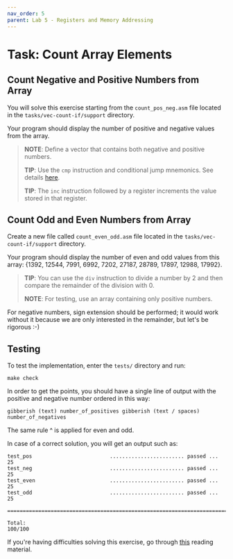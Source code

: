 ```yaml
---
nav_order: 5
parent: Lab 5 - Registers and Memory Addressing
---
```


# Task: Count Array Elements

## Count Negative and Positive Numbers from Array

You will solve this exercise starting from the `count_pos_neg.asm` file located in the `tasks/vec-count-if/support` directory.

Your program should display the number of positive and negative values from the array.

> **NOTE**: Define a vector that contains both negative and positive numbers.
>
> **TIP**: Use the `cmp` instruction and conditional jump mnemonics. See details [here](https://en.wikipedia.org/wiki/X86_instruction_listings).
>
> **TIP**: The `inc` instruction followed by a register increments the value stored in that register.

## Count Odd and Even Numbers from Array

Create a new file called `count_even_odd.asm` file located in the `tasks/vec-count-if/support` directory.

Your program should display the number of even and odd values from this array: {1392, 12544, 7991, 6992, 7202, 27187, 28789, 17897, 12988, 17992}.

> **TIP**: You can use the `div` instruction to divide a number by 2 and then compare the remainder of the division with 0.
>
> **NOTE**: For testing, use an array containing only positive numbers.

For negative numbers, sign extension should be performed; it would work without it because we are only interested in the remainder, but let's be rigorous :-)

## Testing

To test the implementation, enter the `tests/` directory and run:

```console
make check
```

In order to get the points, you should have a single line of output with
the positive and negative number ordered in this way:

```text
gibberish (text) number_of_positives gibberish (text / spaces) number_of_negatives
```

The same rule ^ is applied for even and odd.

In case of a correct solution, you will get an output such as:

```text
test_pos                         ........................ passed ...  25
test_neg                         ........................ passed ...  25
test_even                        ........................ passed ...  25
test_odd                         ........................ passed ...  25

========================================================================

Total:                                                           100/100
```

If you're having difficulties solving this exercise, go through [this](/reading/memory-addressing.md) reading material.
